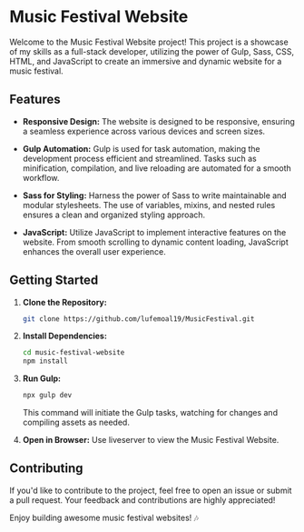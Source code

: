 # Music Festival Website

Welcome to the Music Festival Website project! This project is a showcase of my skills as a full-stack developer, utilizing the power of Gulp, Sass, CSS, HTML, and JavaScript to create an immersive and dynamic website for a music festival.

## Features

- **Responsive Design:** The website is designed to be responsive, ensuring a seamless experience across various devices and screen sizes.

- **Gulp Automation:** Gulp is used for task automation, making the development process efficient and streamlined. Tasks such as minification, compilation, and live reloading are automated for a smooth workflow.

- **Sass for Styling:** Harness the power of Sass to write maintainable and modular stylesheets. The use of variables, mixins, and nested rules ensures a clean and organized styling approach.

- **JavaScript:** Utilize JavaScript to implement interactive features on the website. From smooth scrolling to dynamic content loading, JavaScript enhances the overall user experience.

## Getting Started

1. **Clone the Repository:**
   ```bash
   git clone https://github.com/lufemoal19/MusicFestival.git
   ```

2. **Install Dependencies:**
   ```bash
   cd music-festival-website
   npm install
   ```

3. **Run Gulp:**
   ```bash
   npx gulp dev
   ```
   This command will initiate the Gulp tasks, watching for changes and compiling assets as needed.

4. **Open in Browser:**
   Use liveserver to view the Music Festival Website.

## Contributing

If you'd like to contribute to the project, feel free to open an issue or submit a pull request. Your feedback and contributions are highly appreciated!

Enjoy building awesome music festival websites! 🎶
